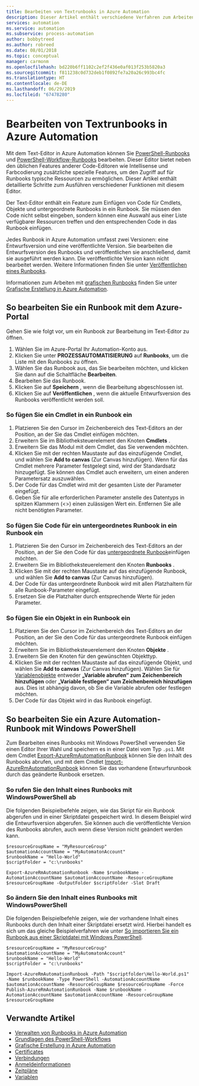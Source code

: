 ```yaml
---
title: Bearbeiten von Textrunbooks in Azure Automation
description: Dieser Artikel enthält verschiedene Verfahren zum Arbeiten mit PowerShell und PowerShell-Workflow-Runbooks in Azure Automation unter Verwendung des Text-Editors.
services: automation
ms.service: automation
ms.subservice: process-automation
author: bobbytreed
ms.author: robreed
ms.date: 08/01/2018
ms.topic: conceptual
manager: carmonm
ms.openlocfilehash: bd220b6ff1102c2ef2f436e0af013f253b5820a3
ms.sourcegitcommit: f811238c0d732deb1f0892fe7a20a26c993bc4fc
ms.translationtype: HT
ms.contentlocale: de-DE
ms.lasthandoff: 06/29/2019
ms.locfileid: "67478280"
---
```

# <a name="editing-textual-runbooks-in-azure-automation"></a>Bearbeiten von Textrunbooks in Azure Automation

Mit dem Text-Editor in Azure Automation können Sie [PowerShell-Runbooks](automation-runbook-types.md#powershell-runbooks) und [PowerShell-Workflow-Runbooks](automation-runbook-types.md#powershell-workflow-runbooks) bearbeiten. Dieser Editor bietet neben den üblichen Features anderer Code-Editoren wie Intellisense und Farbcodierung zusätzliche spezielle Features, um den Zugriff auf für Runbooks typische Ressourcen zu ermöglichen. Dieser Artikel enthält detaillierte Schritte zum Ausführen verschiedener Funktionen mit diesem Editor.

Der Text-Editor enthält ein Feature zum Einfügen von Code für Cmdlets, Objekte und untergeordnete Runbooks in ein Runbook. Sie müssen den Code nicht selbst eingeben, sondern können eine Auswahl aus einer Liste verfügbarer Ressourcen treffen und den entsprechenden Code in das Runbook einfügen.

Jedes Runbook in Azure Automation umfasst zwei Versionen: eine Entwurfsversion und eine veröffentlichte Version. Sie bearbeiten die Entwurfsversion des Runbooks und veröffentlichen sie anschließend, damit sie ausgeführt werden kann. Die veröffentlichte Version kann nicht bearbeitet werden. Weitere Informationen finden Sie unter [Veröffentlichen eines Runbooks](manage-runbooks.md#publish-a-runbook).

Informationen zum Arbeiten mit [grafischen Runbooks](automation-runbook-types.md#graphical-runbooks) finden Sie unter [Grafische Erstellung in Azure Automation](automation-graphical-authoring-intro.md).

## <a name="to-edit-a-runbook-with-the-azure-portal"></a>So bearbeiten Sie ein Runbook mit dem Azure-Portal

Gehen Sie wie folgt vor, um ein Runbook zur Bearbeitung im Text-Editor zu öffnen.

1. Wählen Sie im Azure-Portal Ihr Automation-Konto aus.
2. Klicken Sie unter **PROZESSAUTOMATISIERUNG** auf **Runbooks**, um die Liste mit den Runbooks zu öffnen.
3. Wählen Sie das Runbook aus, das Sie bearbeiten möchten, und klicken Sie dann auf die Schaltfläche **Bearbeiten**.
4. Bearbeiten Sie das Runbook.
5. Klicken Sie auf **Speichern** , wenn die Bearbeitung abgeschlossen ist.
6. Klicken Sie auf **Veröffentlichen** , wenn die aktuelle Entwurfsversion des Runbooks veröffentlicht werden soll.

### <a name="to-insert-a-cmdlet-into-a-runbook"></a>So fügen Sie ein Cmdlet in ein Runbook ein

1. Platzieren Sie den Cursor im Zeichenbereich des Text-Editors an der Position, an der Sie das Cmdlet einfügen möchten.
2. Erweitern Sie im Bibliotheksteuerelement den Knoten **Cmdlets** .
3. Erweitern Sie das Modul mit dem Cmdlet, das Sie verwenden möchten.
4. Klicken Sie mit der rechten Maustaste auf das einzufügende Cmdlet, und wählen Sie **Add to canvas** (Zur Canvas hinzufügen). Wenn für das Cmdlet mehrere Parameter festgelegt sind, wird der Standardsatz hinzugefügt. Sie können das Cmdlet auch erweitern, um einen anderen Parametersatz auszuwählen.
5. Der Code für das Cmdlet wird mit der gesamten Liste der Parameter eingefügt.
6. Geben Sie für alle erforderlichen Parameter anstelle des Datentyps in spitzen Klammern (<>) einen zulässigen Wert ein. Entfernen Sie alle nicht benötigten Parameter.

### <a name="to-insert-code-for-a-child-runbook-into-a-runbook"></a>So fügen Sie Code für ein untergeordnetes Runbook in ein Runbook ein

1. Platzieren Sie den Cursor im Zeichenbereich des Text-Editors an der Position, an der Sie den Code für das [untergeordnete Runbook](automation-child-runbooks.md)einfügen möchten.
2. Erweitern Sie im Bibliotheksteuerelement den Knoten **Runbooks** .
3. Klicken Sie mit der rechten Maustaste auf das einzufügende Runbook, und wählen Sie **Add to canvas** (Zur Canvas hinzufügen).
4. Der Code für das untergeordnete Runbook wird mit allen Platzhaltern für alle Runbook-Parameter eingefügt.
5. Ersetzen Sie die Platzhalter durch entsprechende Werte für jeden Parameter.

### <a name="to-insert-an-asset-into-a-runbook"></a>So fügen Sie ein Objekt in ein Runbook ein

1. Platzieren Sie den Cursor im Zeichenbereich des Text-Editors an der Position, an der Sie den Code für das untergeordnete Runbook einfügen möchten.
2. Erweitern Sie im Bibliotheksteuerelement den Knoten **Objekte** .
3. Erweitern Sie den Knoten für den gewünschten Objekttyp.
4. Klicken Sie mit der rechten Maustaste auf das einzufügende Objekt, und wählen Sie **Add to canvas** (Zur Canvas hinzufügen). Wählen Sie für [Variablenobjekte](automation-variables.md) entweder **„Variable abrufen“ zum Zeichenbereich hinzufügen** oder **„Variable festlegen“ zum Zeichenbereich hinzufügen** aus. Dies ist abhängig davon, ob Sie die Variable abrufen oder festlegen möchten.
5. Der Code für das Objekt wird in das Runbook eingefügt.

## <a name="to-edit-an-azure-automation-runbook-using-windows-powershell"></a>So bearbeiten Sie ein Azure Automation-Runbook mit Windows PowerShell

Zum Bearbeiten eines Runbooks mit Windows PowerShell verwenden Sie einen Editor Ihrer Wahl und speichern es in einer Datei vom Typ `.ps1`. Mit dem Cmdlet [Export-AzureRmAutomationRunbook](/powershell/module/AzureRM.Automation/Export-AzureRmAutomationRunbook) können Sie den Inhalt des Runbooks abrufen, und mit dem Cmdlet [Import-AzureRmAutomationRunbook](/powershell/module/AzureRM.Automation/import-azurermautomationrunbook) können Sie das vorhandene Entwurfsrunbook durch das geänderte Runbook ersetzen.

### <a name="to-retrieve-the-contents-of-a-runbook-using-windows-powershell"></a>So rufen Sie den Inhalt eines Runbooks mit WindowsPowerShell ab

Die folgenden Beispielbefehle zeigen, wie das Skript für ein Runbook abgerufen und in einer Skriptdatei gespeichert wird. In diesem Beispiel wird die Entwurfsversion abgerufen. Sie können auch die veröffentlichte Version des Runbooks abrufen, auch wenn diese Version nicht geändert werden kann.

```powershell-interactive
$resourceGroupName = "MyResourceGroup"
$automationAccountName = "MyAutomatonAccount"
$runbookName = "Hello-World"
$scriptFolder = "c:\runbooks"

Export-AzureRmAutomationRunbook -Name $runbookName -AutomationAccountName $automationAccountName -ResourceGroupName $resourceGroupName -OutputFolder $scriptFolder -Slot Draft
```

### <a name="to-change-the-contents-of-a-runbook-using-windows-powershell"></a>So ändern Sie den Inhalt eines Runbooks mit WindowsPowerShell

Die folgenden Beispielbefehle zeigen, wie der vorhandene Inhalt eines Runbooks durch den Inhalt einer Skriptdatei ersetzt wird. Hierbei handelt es sich um das gleiche Beispielverfahren wie unter [So importieren Sie ein Runbook aus einer Skriptdatei mit Windows PowerShell](manage-runbooks.md#import-a-runbook).

```powershell-interactive
$resourceGroupName = "MyResourceGroup"
$automationAccountName = "MyAutomatonAccount"
$runbookName = "Hello-World"
$scriptFolder = "c:\runbooks"

Import-AzureRmAutomationRunbook -Path "$scriptfolder\Hello-World.ps1" -Name $runbookName -Type PowerShell -AutomationAccountName $automationAccountName -ResourceGroupName $resourceGroupName -Force
Publish-AzureRmAutomationRunbook -Name $runbookName -AutomationAccountName $automationAccountName -ResourceGroupName $resourceGroupName
```

## <a name="related-articles"></a>Verwandte Artikel

* [Verwalten von Runbooks in Azure Automation](manage-runbooks.md)
* [Grundlagen des PowerShell-Workflows](automation-powershell-workflow.md)
* [Grafische Erstellung in Azure Automation](automation-graphical-authoring-intro.md)
* [Certificates](automation-certificates.md)
* [Verbindungen](automation-connections.md)
* [Anmeldeinformationen](automation-credentials.md)
* [Zeitpläne](automation-schedules.md)
* [Variablen](automation-variables.md)

